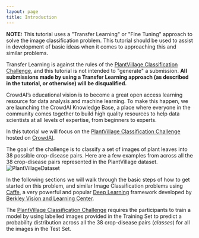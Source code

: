 ```yaml
---
layout: page
title: Introduction
---
```


<p class="message">
  <strong>NOTE:</strong> This tutorial uses a "Transfer Learning" or "Fine Tuning" approach to solve
  the image classification problem. This tutorial should be used to assist in development of basic ideas when it comes to approaching this and similar problems. 
  
  Transfer Learning is against the rules of the <a href="https://www.crowdai.org/challenges/1">PlantVillage Classification Challenge</a>, and this tutorial is not intended to "generate" a submission. <strong>All submissions made by using a Transfer Learning approach (as described in the tutorial, or otherwise) will be disqualified.</strong>
</p>

CrowdAI’s educational vision is to become a great open access learning resource
for data analysis and machine learning. To make this happen, we are launching
the CrowdAI Knowledge Base, a place where everyone in the community comes together to build high quality resources to help data scientists at all levels of expertise,
from beginners to experts.

 In this tutorial we will focus on the
[PlantVillage Classification Challenge](https://www.crowdai.org/challenges/1)
hosted on [CrowdAI](https://www.crowdai.org).   

The goal of the challenge is to classify a set of images of plant leaves into 38 possible crop-disease pairs.
Here are a few examples from across all the 38 crop-disease pairs represented in the PlantVillage dataset.   
![PlantVillageDataset](https://s3.amazonaws.com/salathegroup-static/plantvillage/plantvillage-min.png)

In the following sections we will walk through the basic steps of how to get started on this problem, and similar Image Classification problems using [Caffe](http://caffe.berkeleyvision.org/), a very powerful and popular [Deep Learning](https://en.wikipedia.org/wiki/Deep_learning) framework developed by [Berkley Vision and Learning Center](http://bvlc.eecs.berkeley.edu/).   

The [PlantVillage Classification Challenge](https://www.crowdai.org/challenges/1) requires the participants to train a model by using labelled images provided in the Training Set to predict a probability distribution across all the 38 crop-disease pairs (*classes*) for all the images in the Test Set.
